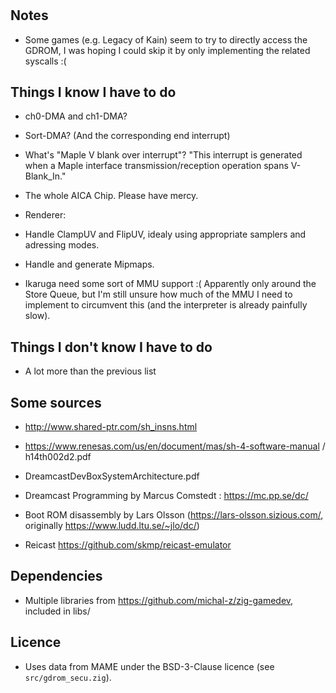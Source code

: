 #

## Notes

-   Some games (e.g. Legacy of Kain) seem to try to directly access the GDROM, I was hoping I could skip it by only implementing the related syscalls :(


## Things I know I have to do

-   ch0-DMA and ch1-DMA?
-   Sort-DMA? (And the corresponding end interrupt)

-   What's "Maple V blank over interrupt"?
    "This interrupt is generated when a Maple interface transmission/reception operation spans V-Blank_In."

-   The whole AICA Chip. Please have mercy.

-   Renderer:
  - Handle ClampUV and FlipUV, idealy using appropriate samplers and adressing modes.
  - Handle and generate Mipmaps.

  - Ikaruga need some sort of MMU support :( Apparently only around the Store Queue, but I'm still unsure how much of the MMU I need to implement to circumvent this (and the interpreter is already painfully slow).


## Things I don't know I have to do

-   A lot more than the previous list

## Some sources

-   http://www.shared-ptr.com/sh_insns.html
-   https://www.renesas.com/us/en/document/mas/sh-4-software-manual / h14th002d2.pdf
-   DreamcastDevBoxSystemArchitecture.pdf
-   Dreamcast Programming by Marcus Comstedt : https://mc.pp.se/dc/
-   Boot ROM disassembly by Lars Olsson (https://lars-olsson.sizious.com/, originally https://www.ludd.ltu.se/~jlo/dc/)

-   Reicast https://github.com/skmp/reicast-emulator

## Dependencies

-   Multiple libraries from https://github.com/michal-z/zig-gamedev, included in libs/


## Licence

- Uses data from MAME under the BSD-3-Clause licence (see `src/gdrom_secu.zig`).